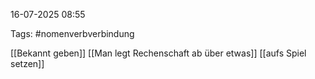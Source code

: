 
16-07-2025 08:55


Tags: #nomenverbverbindung

[[Bekannt geben]]
[[Man legt Rechenschaft ab über etwas]]
[[aufs Spiel setzen]]